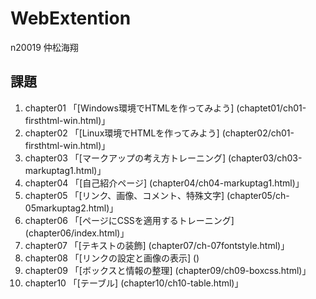 # WebExtention
n20019 仲松海翔　　

## 課題
1. chapter01 「[Windows環境でHTMLを作ってみよう] (chaptet01/ch01-firsthtml-win.html)」
2. chapter02 「[Linux環境でHTMLを作ってみよう] (chapter02/ch01-firsthtml-win.html)」
3. chapter03 「[マークアップの考え方トレーニング] (chapter03/ch03-markuptag1.html)」
4. chapter04 「[自己紹介ページ] (chapter04/ch04-markuptag1.html)」
5. chapter05 「[リンク、画像、コメント、特殊文字] (chapter05/ch-05markuptag2.html)」
6. chapter06 「[ページにCSSを適用するトレーニング] (chapter06/index.html)」
7. chapter07 「[テキストの装飾] (chapter07/ch-07fontstyle.html)」
8. chapter08 「[リンクの設定と画像の表示] ()
9. chapter09 「[ボックスと情報の整理] (chapter09/ch09-boxcss.html)」　
10. chapter10 「[テーブル] (chapter10/ch10-table.html)」　　

